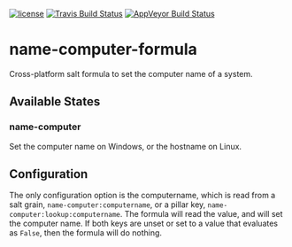 [![license](https://img.shields.io/github/license/plus3it/name-computer-formula.svg)](./LICENSE)
[![Travis Build Status](https://travis-ci.org/plus3it/name-computer-formula.svg?branch=master)](https://travis-ci.org/plus3it/name-computer-formula)
[![AppVeyor Build Status](https://ci.appveyor.com/api/projects/status/github/plus3it/name-computer-formula?branch=master&svg=true)](https://ci.appveyor.com/project/plus3it/name-computer-formula)

# name-computer-formula
Cross-platform salt formula to set the computer name of a system.

## Available States

### name-computer

Set the computer name on Windows, or the hostname on Linux.

## Configuration

The only configuration option is the computername, which is read from a salt
grain, `name-computer:computername`, or a pillar key,
`name-computer:lookup:computername`. The formula will read the value, and will
set the computer name. If both keys are unset or set to a value that evaluates
as `False`, then the formula will do nothing.
